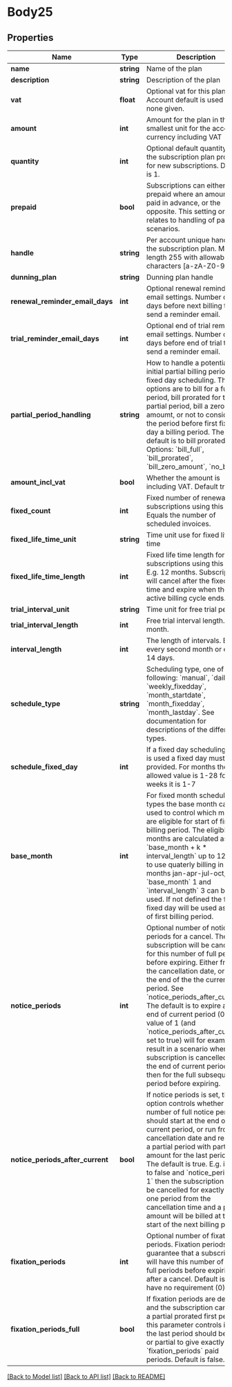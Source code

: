 # Body25

## Properties
Name | Type | Description | Notes
------------ | ------------- | ------------- | -------------
**name** | **string** | Name of the plan | 
**description** | **string** | Description of the plan | [optional] 
**vat** | **float** | Optional vat for this plan. Account default is used if none given. | [optional] 
**amount** | **int** | Amount for the plan in the smallest unit for the account currency including VAT | 
**quantity** | **int** | Optional default quantity of the subscription plan product for new subscriptions. Default is 1. | [optional] 
**prepaid** | **bool** | Subscriptions can either be prepaid where an amount is paid in advance, or the opposite. This setting only relates to handling of pause scenarios. | 
**handle** | **string** | Per account unique handle for the subscription plan. Max length 255 with allowable characters [a-zA-Z0-9_.-@]. | 
**dunning_plan** | **string** | Dunning plan handle | [optional] 
**renewal_reminder_email_days** | **int** | Optional renewal reminder email settings. Number of days before next billing to send a reminder email. | [optional] 
**trial_reminder_email_days** | **int** | Optional end of trial reminder email settings. Number of days before end of trial to send a reminder email. | [optional] 
**partial_period_handling** | **string** | How to handle a potential initial partial billing period for fixed day scheduling. The options are to bill for a full period, bill prorated for the partial period, bill a zero amoumt, or not to consider the period before first fixed day a billing period. The default is to bill prorated. Options: &#x60;bill_full&#x60;, &#x60;bill_prorated&#x60;, &#x60;bill_zero_amount&#x60;, &#x60;no_bill&#x60;. | [optional] 
**amount_incl_vat** | **bool** | Whether the amount is including VAT. Default true. | [optional] 
**fixed_count** | **int** | Fixed number of renewals for subscriptions using this plan. Equals the number of scheduled invoices. | [optional] 
**fixed_life_time_unit** | **string** | Time unit use for fixed life time | [optional] 
**fixed_life_time_length** | **int** | Fixed life time length for subscriptions using this plan. E.g. 12 months. Subscriptions will cancel after the fixed life time and expire when the active billing cycle ends. | [optional] 
**trial_interval_unit** | **string** | Time unit for free trial period | [optional] 
**trial_interval_length** | **int** | Free trial interval length. E.g. 1 month. | [optional] 
**interval_length** | **int** | The length of intervals. E.g. every second month or every 14 days. | 
**schedule_type** | **string** | Scheduling type, one of the following: &#x60;manual&#x60;, &#x60;daily&#x60;, &#x60;weekly_fixedday&#x60;, &#x60;month_startdate&#x60;, &#x60;month_fixedday&#x60;, &#x60;month_lastday&#x60;. See documentation for descriptions of the different types. | 
**schedule_fixed_day** | **int** | If a fixed day scheduling type is used a fixed day must be provided. For months the allowed value is 1-28 for weeks it is 1-7 | [optional] 
**base_month** | **int** | For fixed month schedule types the base month can be used to control which months are eligible for start of first billing period. The eligible months are calculated as &#x60;base_month + k * interval_length&#x60; up to 12. E.g. to use quaterly billing in the months jan-apr-jul-oct, &#x60;base_month&#x60; 1 and &#x60;interval_length&#x60; 3 can be used. If not defined the first fixed day will be used as start of first billing period. | [optional] 
**notice_periods** | **int** | Optional number of notice periods for a cancel. The subscription will be cancelled for this number of full periods before expiring. Either from the cancellation date, or from the end of the the current period. See &#x60;notice_periods_after_current&#x60;. The default is to expire at the end of current period (0). A value of 1 (and &#x60;notice_periods_after_current&#x60; set to true) will for example result in a scenario where the subscription is cancelled until the end of current period, and then for the full subsequent period before expiring. | [optional] 
**notice_periods_after_current** | **bool** | If notice periods is set, this option controls whether the number of full notice periods should start at the end of the current period, or run from cancellation date and result in a partial period with partial amount for the last period. The default is true. E.g. if set to false and &#x60;notice_periods &#x3D; 1&#x60; then the subscription will be cancelled for exactly for one period from the cancellation time and a partial amount will be billed at the start of the next billing period. | [optional] 
**fixation_periods** | **int** | Optional number of fixation periods. Fixation periods will guarantee that a subscription will have this number of paid full periods before expiring after a cancel. Default is to have no requirement (0). | [optional] 
**fixation_periods_full** | **bool** | If fixation periods are defined, and the subscription can have a partial prorated first period, this parameter controls if the the last period should be full, or partial to give exactly &#x60;fixation_periods&#x60; paid periods. Default is false. | [optional] 

[[Back to Model list]](../README.md#documentation-for-models) [[Back to API list]](../README.md#documentation-for-api-endpoints) [[Back to README]](../README.md)


